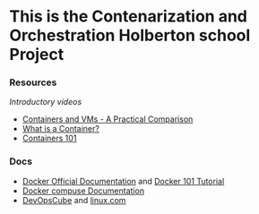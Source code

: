 # This is the Contenarization and Orchestration Holberton school Project
### Resources
*Introductory videos*
* [Containers and VMs - A Practical Comparison](https://intranet.hbtn.io/rltoken/L8QAZZ2fOv9-m5Fateme8w)
* [What is a Container?](https://intranet.hbtn.io/rltoken/WZ5uIqgpptjRkb-9XLF05w)
* [Containers 101](https://intranet.hbtn.io/rltoken/mkMZ5ioRkxIKpLtEpHFJzQ)<br />
### Docs
* [Docker Official Documentation](https://intranet.hbtn.io/rltoken/9GqTEenqJQlVdB8YpcPyDg) and [Docker 101 Tutorial](https://intranet.hbtn.io/rltoken/gW8FAGBOmXBUUuaM2r_uOg)
* [Docker compuse Documentation](https://intranet.hbtn.io/rltoken/DM0LcbneF3DIwttKdTYN1A)
* [DevOpsCube](https://intranet.hbtn.io/rltoken/W5jcX3ywx6n5DUtwO1f4fg) and [linux.com](https://intranet.hbtn.io/rltoken/FuJBN2rDhK_FcJybBCJlWQ)